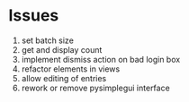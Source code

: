 # Issues

1. set batch size
2. get and display count
3. implement dismiss action on bad login box
4. refactor elements in views
5. allow editing of entries
6. rework or remove pysimplegui interface
